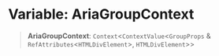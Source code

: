 # Variable: AriaGroupContext

> **AriaGroupContext**: `Context`\<`ContextValue`\<`GroupProps` & `RefAttributes`\<`HTMLDivElement`\>, `HTMLDivElement`\>\>
